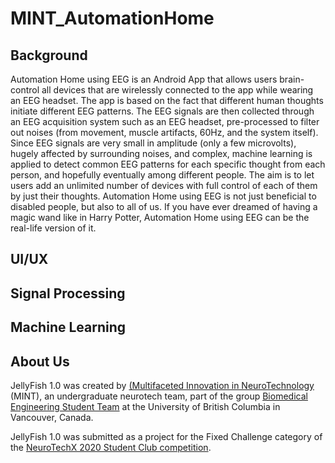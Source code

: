 # MINT_AutomationHome

## Background
Automation Home using EEG is an Android App that allows users brain-control all devices that are wirelessly connected to the app while wearing an EEG headset. The app is based on the fact that different human thoughts initiate different EEG patterns. The EEG signals are then collected through an EEG acquisition system such as an EEG headset, pre-processed to filter out noises (from movement, muscle artifacts, 60Hz, and the system itself). Since EEG signals are very small in amplitude (only a few microvolts), hugely affected by surrounding noises, and complex, machine learning is applied to detect common EEG patterns for each specific thought from each person, and hopefully eventually among different people. The aim is to let users add an unlimited number of devices with full control of each of them by just their thoughts. Automation Home using EEG is not just beneficial to disabled people, but also to all of us. If you have ever dreamed of having a magic wand like in Harry Potter, Automation Home using EEG can be the real-life version of it.

## UI/UX

## Signal Processing

## Machine Learning

## About Us
JellyFish 1.0 was created by [(Multifaceted Innovation in NeuroTechnology](https://ubcmint.github.io/) (MINT), an undergraduate neurotech team, part of the group [Biomedical Engineering Student Team](http://www.ubcbest.com/) at the University of British Columbia in Vancouver, Canada.

JellyFish 1.0 was submitted as a project for the Fixed Challenge category of the [NeuroTechX 2020 Student Club competition](https://neurotechx.github.io/studentclubs/competition/).
